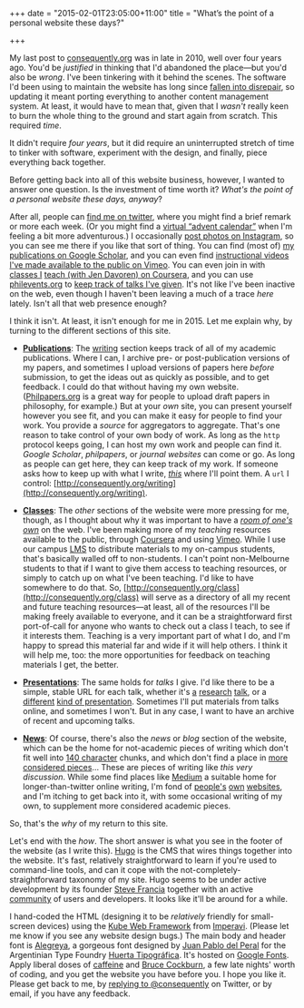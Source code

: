 +++
date = "2015-02-01T23:05:00+11:00"
title = "What’s the point of a personal website these days?"

+++

My last post to [consequently.org](http://consequently.org) was in late in 2010, well over four years ago. You'd be _justified_ in thinking that I'd abandoned the place&mdash;but you'd also be _wrong_. I've been tinkering with it behind the scenes. The software I'd been using to maintain the website has long since [fallen into disrepair](https://github.com/TwP/webby), so updating it meant porting everything to another content management system. At least, it would have to mean that, given that I *wasn't* really keen to burn the whole thing to the ground and start again from scratch. This required *time*. 

It didn't require _four years_, but it did require an uninterrupted stretch of time to tinker with software, experiment with the design, and finally, piece everything back together. 

Before getting back into all of this website business, however, I wanted to answer one question. Is the investment of time worth it? *What's the point of a personal website these days, anyway*? 

<!--more-->

After all, people can [find me on twitter](http://twitter.com/consequently), where you might find a brief remark or more each week. (Or you might find a [virtual “advent calendar”](https://twitter.com/search?f=realtime&q=%23advent%20OR%20%23adventure%20OR%20%23christmas%20from%3Aconsequently%20since%3A2014-11-30%20until%3A2014-12-27&src=typd) when I'm feeling a bit more adventurous.) I occasionally [post photos on Instagram](http://instagram.com/consequently), so you can see me there if you like that sort of thing. You can find (most of) [my publications on Google Scholar](https://scholar.google.com/citations?user=LfBBS7AAAAAJ), and you can even find [instructional videos I've made available to the public on Vimeo](http://vimeo.com/consequently/). You can even join in with [classes I](http://coursera.org/course/logic1) [teach (with Jen Davoren) on Coursera](http://coursera.org/course/logic2), and you can use [philevents.org](http://philevents.org) to [keep track of talks I've given](http://philevents.org/search/index/searchForm?span=PAST&customTag=&speakers%5B0%5D.id=1176&autonamespeaker=Greg+Restall&series=&search=true&hits=&widget=&Search=Search). It's not like I've  been inactive on the web, even though I haven't been leaving a much of a trace *here* lately. Isn't all that web presence enough? 

I think it isn't. At least, it isn't enough for me in 2015. Let me explain why, by turning to the different sections of this site.

* **[Publications](http://consequently.org/writing)**: The [writing](http://consequently.org/writing) section keeps track of all of my academic publications. Where I can, I archive pre- or post-publication versions of my papers, and sometimes I upload versions of papers here *before* submission, to get the ideas out as quickly as possible, and to get feedback. I could do that without having my own website. ([Philpapers.org](http://philpapers.org) is a great way for people to upload draft papers in philosophy, for example.) But at your *own* site, you can present yourself however you see fit, and you can make it easy for people to find your work. You provide a *source* for  aggregators to aggregate. That's one reason to take control of your own body of work. As long as the `http` protocol keeps going, I can host my own work and people can find it. *Google Scholar*, *philpapers*, or *journal websites* can come or go. As long as people can get here, they can keep track of my work. If someone asks how to keep up with what I write, *[this](http://consequently.org/writing)* where I'll point them. A `url` I control: [http://consequently.org/writing](http://consequently.org/writing).

* **[Classes](http://consequently.org/class)**: The *other* sections of the website were more pressing for me, though, as I thought about why it was important to have a [*room of one's own*](https://ebooks.adelaide.edu.au/w/woolf/virginia/w91r/) on the web. I've been making more of my *teaching* resources available to the public, through [Coursera](https://www.coursera.org/instructor/gregrestall) and using [Vimeo](http://vimeo.com/consequently/). While I use our campus [LMS](https://lms.unimelb.edu.au) to distribute materials to my on-campus students, that's basically walled off to non-students. I can't point non-Melbourne students to that if I want to give them access to teaching resources, or simply to catch up on what I've been teaching. I'd like to have somewhere to do that. So, [http://consequently.org/class](http://consequently.org/class) will serve as a directory of all my recent and future teaching resources—at least, all of the resources I'll be making freely available to everyone, and it can be a straightforward first port-of-call for anyone who wants to check out a class I teach, to see if it interests them. Teaching is a very important part of what I do, and I'm happy to spread this material far and wide if it will help others. I think it will help me, too: the more opportunities for feedback on teaching materials I get, the better.

* **[Presentations](http://consequently.org/presentation)**: The same holds for *talks* I give. I'd like there to be a simple, stable URL for each talk, whether it's [a](http://consequently.org/presentation/2014/towards-fixed-point-models-logicmelb/) [research](http://consequently.org/presentation/2014/trmra-asubl5/) [talk](http://consequently.org/presentation/2015/cemd-anu/), or a [different](http://consequently.org/presentation/2014/christian-academic-monash/) [kind of presentation](http://consequently.org/presentation/2014/tractatus-masterclass/). Sometimes I'll put materials from talks online, and sometimes I won't. But in any case, I want to have an archive of recent and upcoming talks. 

* **[News](http://consequently.org/news)**: Of course, there's also the *news* or *blog* section of the website, which can be the home for not-academic pieces of writing which don't fit well into [140 character](http://twitter.com/consequently) chunks, and which don't find a place in [more considered pieces](http://consequently.org/writing)&hellip; These are pieces of writing like *this very discussion*. While some find places like [Medium](https://medium.com) a suitable home for longer-than-twitter online writing, I'm fond of [people's](https://sites.google.com/site/catarinadutilhnovaes/) [own](http://www.umsu.de/wo/) [websites](http://kjhealy.org), and I'm itching to get back into it, with some occasional writing of my own, to supplement more considered academic pieces. 

So, that's the *why* of my return to this site. 

Let's end with the *how*. The short answer is what you see in the footer of the website (as I write this). [Hugo](http://gohugo.io) is the CMS that wires things together into the website. It's fast, relatively straightforward to learn if you're used to command-line tools, and can it cope with the not-completely-straightforward taxonomy of my site. Hugo seems to be under active development by its founder [Steve Francia](https://twitter.com/spf13/) together with an active [community](http://discuss.gohugo.io) of users and developers. It looks like it'll be around for a while.

I hand-coded the HTML (designing it to be *relatively* friendly for small-screen devices) using the [Kube Web Framework](http://imperavi.com/kube/) from [Imperavi](http://imperavi.com). (Please let me know if you see any website design bugs.) The main body and header font is [Alegreya](http://www.google.com/fonts/specimen/Alegreya), a gorgeous font designed by [Juan Pablo del Peral](https://twitter.com/juandelperal) for the Argentinian Type Foundry [Huerta Tipogr&aacute;fica](http://www.huertatipografica.com). It's hosted on [Google Fonts](http://www.google.com/fonts/specimen/Alegreya). Apply liberal doses of [caffeine](http://marketlane.com.au) and [Bruce Cockburn](http://cockburnproject.net), a few late nights' worth of coding, and you get the website you have before you. I hope you like it. Please get back to me, by [replying to @consequently](http://twitter.com/consequently) on Twitter, or by email, if you have any feedback.

